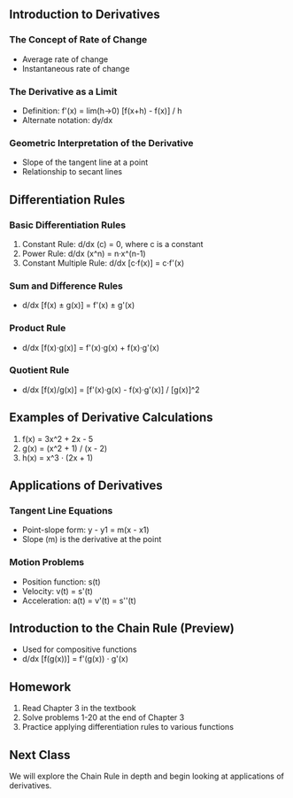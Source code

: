 
## Introduction to Derivatives

### The Concept of Rate of Change
- Average rate of change
- Instantaneous rate of change

### The Derivative as a Limit
- Definition: f'(x) = lim(h→0) [f(x+h) - f(x)] / h
- Alternate notation: dy/dx

### Geometric Interpretation of the Derivative
- Slope of the tangent line at a point
- Relationship to secant lines

## Differentiation Rules

### Basic Differentiation Rules
1. Constant Rule: d/dx (c) = 0, where c is a constant
2. Power Rule: d/dx (x^n) = n·x^(n-1)
3. Constant Multiple Rule: d/dx [c·f(x)] = c·f'(x)

### Sum and Difference Rules
- d/dx [f(x) ± g(x)] = f'(x) ± g'(x)

### Product Rule
- d/dx [f(x)·g(x)] = f'(x)·g(x) + f(x)·g'(x)

### Quotient Rule
- d/dx [f(x)/g(x)] = [f'(x)·g(x) - f(x)·g'(x)] / [g(x)]^2

## Examples of Derivative Calculations
1. f(x) = 3x^2 + 2x - 5
2. g(x) = (x^2 + 1) / (x - 2)
3. h(x) = x^3 · (2x + 1)

## Applications of Derivatives

### Tangent Line Equations
- Point-slope form: y - y1 = m(x - x1)
- Slope (m) is the derivative at the point

### Motion Problems
- Position function: s(t)
- Velocity: v(t) = s'(t)
- Acceleration: a(t) = v'(t) = s''(t)

## Introduction to the Chain Rule (Preview)
- Used for compositive functions
- d/dx [f(g(x))] = f'(g(x)) · g'(x)

## Homework
1. Read Chapter 3 in the textbook
2. Solve problems 1-20 at the end of Chapter 3
3. Practice applying differentiation rules to various functions

## Next Class
We will explore the Chain Rule in depth and begin looking at applications of derivatives.
